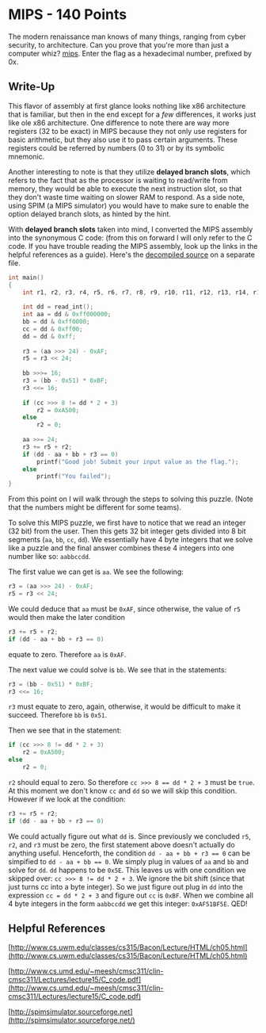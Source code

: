 # MIPS - 140 Points

The modern renaissance man knows of many things, ranging from cyber security, to architecture. Can you prove that you're more than just a computer whiz? [mips](https://webshell2017.picoctf.com/static/f83ac6195e2dd98f86d61047ca92f560/mips.txt). Enter the flag as a hexadecimal number, prefixed by 0x.

## Write-Up
This flavor of assembly at first glance looks nothing like x86 architecture that is familiar, but then in the end except for a *few* differences, it works just like ole x86 architecture. One difference to note there are way more registers (32 to be exact) in MIPS because they not only use registers for basic arithmetic, but they also use it to pass certain arguments. These registers could be referred by numbers (0 to 31) or by its symbolic mnemonic. 

Another interesting to note is that they utilize **delayed branch slots**, which refers to the fact that as the processor is waiting to read/write from memory, they would be able to execute the next instruction slot, so that they don't waste time waiting on slower RAM to respond. As a side note, using SPIM (a MIPS simulator) you would have to make sure to enable the option delayed branch slots, as hinted by the hint.

With **delayed branch slots** taken into mind, I converted the MIPS assembly into the synonymous C code: (from this on forward I will only refer to the C code. If you have trouble reading the MIPS assembly, look up the links in the helpful references as a guide). Here's the [decompiled source](https://github.com/theKidOfArcrania/picoCTF-2017-Writeups/blob/master/Reverse%20Engineering%2FMIPS%20%5B140%20points%5D%2Fmips.c) on a separate file.
```c
int main()
{
    int r1, r2, r3, r4, r5, r6, r7, r8, r9, r10, r11, r12, r13, r14, r15, r16, r17, r18, r19, r20, r21, r22, r23, r24, r25, r26, r27, r28, r29, r30, r31;
    
    int dd = read_int();
    int aa = dd & 0xff000000;
    bb = dd & 0xff0000;
    cc = dd & 0xff00;
    dd = dd & 0xff;
    
    r3 = (aa >>> 24) - 0xAF;
    r5 = r3 << 24;
    
    bb >>>= 16;
    r3 = (bb - 0x51) * 0xBF;
    r3 <<= 16;
    
    if (cc >>> 8 != dd * 2 + 3)
        r2 = 0xA500;
    else
        r2 = 0;
    
    aa >>= 24;
    r3 += r5 + r2;
    if (dd - aa + bb + r3 == 0)
        printf("Good job! Submit your input value as the flag.");
    else
    	printf("You failed");
}
```

From this point on I will walk through the steps to solving this puzzle. (Note that the numbers might be different for some teams).

To solve this MIPS puzzle, we first have to notice that we read an integer (32 bit) from the user. Then this gets 32 bit integer gets divided into 8 bit segments (`aa`, `bb`, `cc`, `dd`). We essentially have 4 byte integers that we solve like a puzzle and the final answer combines these 4 integers into one number like so: `aabbccdd`.

The first value we can get is `aa`. We see the following:
```c
r3 = (aa >>> 24) - 0xAF;
r5 = r3 << 24;
```
We could deduce that `aa` must be `0xAF`, since otherwise, the value of `r5` would then make the later condition
```c
r3 += r5 + r2;
if (dd - aa + bb + r3 == 0)
```
equate to zero. Therefore `aa` is `0xAF`.

The next value we could solve is `bb`. We see that in the statements:
```c
r3 = (bb - 0x51) * 0xBF;
r3 <<= 16;
```
`r3` must equate to zero, again, otherwise, it would be difficult to make it succeed. Therefore `bb` is `0x51`.

Then we see that in the statement:
```c
if (cc >>> 8 != dd * 2 + 3)
    r2 = 0xA500;
else
    r2 = 0;
```
`r2` should equal to zero. So therefore `cc >>> 8 == dd * 2 + 3` must be `true`. At this moment we don't know `cc` and `dd` so we will skip this condition. However if we look at the condition:
```c
r3 += r5 + r2;
if (dd - aa + bb + r3 == 0)
```
We could actually figure out what `dd` is. Since previously we concluded `r5`, `r2`, and `r3` must be zero, the first statement above doesn't actually do anything useful. Henceforth, the condition `dd - aa + bb + r3 == 0` can be simpified to `dd - aa + bb == 0`. We simply plug in values of `aa` and `bb` and solve for `dd`. `dd` happens to be `0x5E`. This leaves us with one condition we skipped over: `cc >>> 8 != dd * 2 + 3`. We ignore the bit shift (since that just turns cc into a byte integer). So we just figure out plug in `dd` into the expression `cc = dd * 2 + 3` and figure out `cc` is `0xBF`. When we combine all 4 byte integers in the form `aabbccdd` we get this integer: `0xAF51BF5E`. QED!


## Helpful References
[http://www.cs.uwm.edu/classes/cs315/Bacon/Lecture/HTML/ch05.html](http://www.cs.uwm.edu/classes/cs315/Bacon/Lecture/HTML/ch05.html)

[http://www.cs.umd.edu/~meesh/cmsc311/clin-cmsc311/Lectures/lecture15/C_code.pdf](http://www.cs.umd.edu/~meesh/cmsc311/clin-cmsc311/Lectures/lecture15/C_code.pdf)

[http://spimsimulator.sourceforge.net](http://spimsimulator.sourceforge.net/)